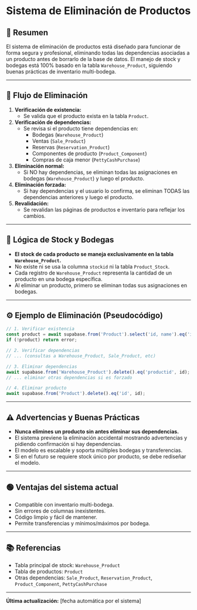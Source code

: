# Sistema de Eliminación de Productos

## 📝 Resumen
El sistema de eliminación de productos está diseñado para funcionar de forma segura y profesional, eliminando todas las dependencias asociadas a un producto antes de borrarlo de la base de datos. El manejo de stock y bodegas está 100% basado en la tabla `Warehouse_Product`, siguiendo buenas prácticas de inventario multi-bodega.

---

## 🚦 Flujo de Eliminación

1. **Verificación de existencia:**
   - Se valida que el producto exista en la tabla `Product`.
2. **Verificación de dependencias:**
   - Se revisa si el producto tiene dependencias en:
     - Bodegas (`Warehouse_Product`)
     - Ventas (`Sale_Product`)
     - Reservas (`Reservation_Product`)
     - Componentes de producto (`Product_Component`)
     - Compras de caja menor (`PettyCashPurchase`)
3. **Eliminación normal:**
   - Si NO hay dependencias, se eliminan todas las asignaciones en bodegas (`Warehouse_Product`) y luego el producto.
4. **Eliminación forzada:**
   - Si hay dependencias y el usuario lo confirma, se eliminan TODAS las dependencias anteriores y luego el producto.
5. **Revalidación:**
   - Se revalidan las páginas de productos e inventario para reflejar los cambios.

---

## 🏪 Lógica de Stock y Bodegas
- **El stock de cada producto se maneja exclusivamente en la tabla `Warehouse_Product`.**
- No existe ni se usa la columna `stockid` ni la tabla `Product_Stock`.
- Cada registro de `Warehouse_Product` representa la cantidad de un producto en una bodega específica.
- Al eliminar un producto, primero se eliminan todas sus asignaciones en bodegas.

---

## ⚙️ Ejemplo de Eliminación (Pseudocódigo)

```ts
// 1. Verificar existencia
const product = await supabase.from('Product').select('id, name').eq('id', id).single();
if (!product) return error;

// 2. Verificar dependencias
// ... (consultas a Warehouse_Product, Sale_Product, etc)

// 3. Eliminar dependencias
await supabase.from('Warehouse_Product').delete().eq('productid', id);
// ... eliminar otras dependencias si es forzado

// 4. Eliminar producto
await supabase.from('Product').delete().eq('id', id);
```

---

## ⚠️ Advertencias y Buenas Prácticas
- **Nunca elimines un producto sin antes eliminar sus dependencias.**
- El sistema previene la eliminación accidental mostrando advertencias y pidiendo confirmación si hay dependencias.
- El modelo es escalable y soporta múltiples bodegas y transferencias.
- Si en el futuro se requiere stock único por producto, se debe rediseñar el modelo.

---

## 🟢 Ventajas del sistema actual
- Compatible con inventario multi-bodega.
- Sin errores de columnas inexistentes.
- Código limpio y fácil de mantener.
- Permite transferencias y mínimos/máximos por bodega.

---

## 📚 Referencias
- Tabla principal de stock: `Warehouse_Product`
- Tabla de productos: `Product`
- Otras dependencias: `Sale_Product`, `Reservation_Product`, `Product_Component`, `PettyCashPurchase`

---

**Última actualización:** [fecha automática por el sistema] 